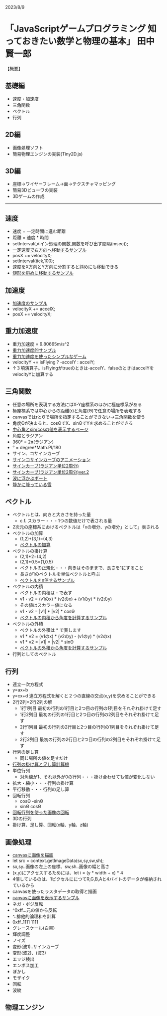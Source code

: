 2023/8/9
# 「JavaScriptゲームプログラミング 知っておきたい数学と物理の基本」  田中賢一郎

【概要】
## 基礎編
* 速度・加速度
* 三角関数
* ベクトル
* 行列

## 2D編
* 画像処理ソフト
* 簡易物理エンジンの実装(Tiny2D.js)

## 3D編
* 座標→ワイヤーフレーム→面→テクスチャマッピング
* 簡易3Dビューワの実装
* 3Dゲームの作成

---

## 速度
- 速度 = 一定時間に進む距離
- 距離 = 速度 * 時間
- setInterval(メイン処理の関数,関数を呼び出す間隔(msec));
- [一定速度で右方向へ移動するサンプル](./speed0.html)
- posX += velocityX;
- setInterval(tick,100);
- 速度をX方向とY方向に分割すると斜めにも移動できる
- [矩形を斜めに移動するサンプル](./speed1.html)

## 加速度
- [加速度のサンプル](./speed2.html)
- velocityX += accelX;
- posX += velocityX;

## 重力加速度
- 重力加速度 = 9.80665m/s^2
- [重力加速度的サンプル](./speed3.html)
- [重力加速度を使ったシンプルなゲーム](./speed4.html)
- velocityY += isFlying ? -accelY : accelY;
- ↑３項演算子。isFlyingがtrueのときは-accelY、falseのときはaccelYをvelocityYに加算する

## 三角関数
- 任意の場所を表現する方法にはX-Y座標系のほかに極座標系がある
- 極座標系では中心からの距離(r)と角度(Θ)で任意の場所を表現する
- canvasではrとΘで場所を指定することができない→三角関数を使う
- 角度Θが決まると、cosΘでX、sinΘでYを求めることができる
- [中心角とsin/cosの値を表示するページ](./trigFunction0.html)
- 角度とラジアン
- 360° = 2π(ラジアン)
- ° = degree*Math.PI/180
- サイン、コサインカーブ
- [サインコサインカーブのアニメーション](./trigFunction1.html)
- [サインカーブ(ラジアン単位2周分)](./trigFunction2.html)
- [サインカーブ(ラジアン単位2周分)ver.2](./trigFunction3.html)
- [波に浮かぶボート](./trig-boatOnWaves.html)
- [静かに降っている雪](./trig-snow.html)

## ベクトル
- ベクトルとは、向きと大きさを持った量
  - c.f. スカラー・・・1つの数値だけで表される量
- 2次元の座標系におけるベクトルは「xの増分、yの増分」として」表される
- ベクトルの加算
  - (1,2)+(3,1)=(4,3)
  - [ベクトルの加算](./vector-add.html)
- ベクトルの掛け算
  - (2,1)*2=(4,2)
  - (2,1)*0.5=(1,0.5)
  - ベクトルの正規化・・・向きはそのままで、長さを1にすること
  - 長さが1のベクトルを単位ベクトルと呼ぶ
  - [ベクトルをn倍するサンプル](./vector-mul.html)
- ベクトルの内積
  - ベクトルの内積は・で表す
  - v1・v2 = (v1のx) * (v2のx) + (v1のy) * (v2のy)
  - その値はスカラー値になる
  - v1・v2 = |v1| * |v2| * cosΘ
  - [ベクトルの内積から角度を計算するサンプル](./vector-dot.html)
- ベクトルの外積
  - ベクトルの外積は * で表します
  - v1 * v2 = (v1のx) * (v2のy) - (v1のy) * (v2のx)
  - v1 * v2 = |v1| * |v2| * sinΘ
  - [ベクトルの外積から角度を計算するサンプル](./vector-cross.html)
- 行列としてのベクトル

## 行列
- 連立一次方程式
- y=ax+b
- y=cx+d  連立方程式を解くと２つの直線の交点(x,y)を求めることができる
- 2行2列*2行2列の解
  - 1行1列目  最初の行列の1行目と2つ目の行列の1列目をそれぞれ掛けて足す
  - 1行2列目  最初の行列の1行目と2つ目の行列の2列目をそれぞれ掛けて足す
  - 2行1列目  最初の行列の2行目と2つ目の行列の1列目をそれぞれ掛けて足す
  - 2行2列目  最初の行列の2行目と2つ目の行列の2列目をそれぞれ掛けて足す
- 行列の足し算
  - 同じ場所の値を足すだけ
- [行列の掛け算と足し算計算機](./matrix0.html)
- 単位行列
  - 対角線が1、それ以外が0の行列・・・掛け合わせても値が変化しない
- 拡大・縮小・・・行列の掛け算
- 平行移動・・・行列の足し算
- 回転行列
  - cosΘ  -sinΘ
  - sinΘ  cosΘ
- [回転行列を使った画像の回転](./matrix0.html)
- 3Dの行列
- 掛け算、足し算、回転(x軸、y軸、z軸)

## 画像処理
- [canvasに画像を描画](./ImageProcess00-drawpic.html)
- let src = context.getImageData(sx,sy,sw,sh);
- sx,sy..画像の左上の座標、sw,sh..画像の幅と高さ
- (x,y)にアクセスするためには、let i = (y * width + x) * 4
- 4倍しているのは、1ピクセルににつてR,G,B,Aと4バイトのデータが格納されているから
- canvasを使ったラスタデータの取得と描画
- [canvasに画像を表示するサンプル](./imageProcess02-drawraster.html)
- ネガ・ポジ反転
- ^0xff...元の値から反転
- ^..排他的論理和を計算
- 0xff..1111 1111
- グレースケール(白黒)
- 輝度調整
- ノイズ
- 変形(波1)..サインカーブ
- 変形(波2)、(波3)
- エッジ検出
- エンボス加工
- ぼかし
- モザイク
- 回転
- 波紋

## 物理エンジン

